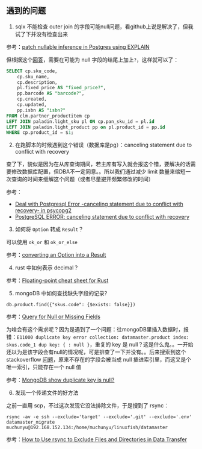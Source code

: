 

## 遇到的问题

1. sqlx 不能检查 outer join 的字段可能null问题，看github上说是解决了，但我试了下并没有检查出来

参考：[patch nullable inference in Postgres using EXPLAIN](https://github.com/launchbadge/sqlx/pull/566)

但根据这个[回答](https://github.com/launchbadge/sqlx/issues/367#issuecomment-799829096)，需要在可能为 null 字段的结尾上加上`?`，这样就可以了：

```sql
SELECT cp.sku_code,
    cp.sku_name,
    cp.description,
    pl.fixed_price AS "fixed_price?",
    pp.barcode AS "barcode?",
    cp.created,
    cp.updated,
    pp.isbn AS "isbn?"
FROM clm.partner_productitem cp
LEFT JOIN paladin.light_sku pl ON cp.pan_sku_id = pl.id
LEFT JOIN paladin.light_product pp on pl.product_id = pp.id 
WHERE cp.product_id = $1;
```

2. 在跑脚本的时候遇到这个错误（数据库是pg）：canceling statement due to conflict with recovery

查了下，貌似是因为在从库查询期间，若主库有写入就会报这个错，要解决的话需要修改数据库配置，但DBA不一定同意。。所以我们通过减少 limit 数量来缩短一次查询的时间来缓解这个问题（或者尽量避开频繁修改的时间）

参考：

- [Deal with Postgresql Error -canceling statement due to conflict with recovery- in psycopg2](https://stackoverflow.com/questions/38514312/deal-with-postgresql-error-canceling-statement-due-to-conflict-with-recovery-i)
- [PostgreSQL ERROR: canceling statement due to conflict with recovery](https://stackoverflow.com/questions/14592436/postgresql-error-canceling-statement-due-to-conflict-with-recovery)

3. 如何将 `Option` 转成 `Result`？

可以使用 `ok_or` 和 `ok_or_else`

参考：[converting an Option into a Result](https://stackoverflow.com/questions/37890405/is-there-a-way-to-simplify-converting-an-option-into-a-result-without-a-macro)

4. rust 中如何表示 decimal？

参考：[Floating-point cheat sheet for Rust](https://floating-point-gui.de/languages/rust/)

5. mongoDB 中如何查找缺失字段的记录?

`db.product.find({"skus.code": {$exists: false}})`

参考：[Query for Null or Missing Fields](https://docs.mongodb.com/manual/tutorial/query-for-null-fields/)

为啥会有这个需求呢？因为是遇到了一个问题：往mongoDB里插入数据时，报错：`E11000 duplicate key error collection: datamaster.product index: skus.code_1 dup key: { : null }`，重复的 key 是 null？这是什么鬼。。一开始还以为是该字段会有null的情况呢，可是排查了一下并没有。。后来搜索到这个 stackoverflow [问题](https://dba.stackexchange.com/questions/211522/mongodb-show-duplicate-key-is-null)，原来不存在的字段会被当成 null 插进索引里，而这又是个唯一索引，只能存在一个 null 值

参考：[MongoDB show duplicate key is null?](https://dba.stackexchange.com/questions/211522/mongodb-show-duplicate-key-is-null)

6. 发现一个传递文件的好方法

之前一直用 scp，不过这次发现它没法排除文件，于是搜到了 rsync：

`rsync -av -e ssh --exclude='target' --exclude='.git' --exclude='.env' datamaster_migrate muchunyu@192.168.152.134:/home/muchunyu/linuxfish/datamaster`

参考：[How to Use rsync to Exclude Files and Directories in Data Transfer](https://phoenixnap.com/kb/rsync-exclude-files-and-directories)
